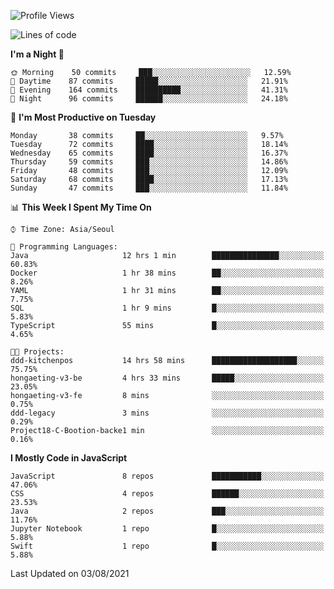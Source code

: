 <!--START_SECTION:waka-->
![Profile Views](http://img.shields.io/badge/Profile%20Views-0-blue)

![Lines of code](https://img.shields.io/badge/From%20Hello%20World%20I%27ve%20Written-92525%20lines%20of%20code-blue)

**I'm a Night 🦉** 

```text
🌞 Morning    50 commits     ███░░░░░░░░░░░░░░░░░░░░░░   12.59% 
🌆 Daytime    87 commits     █████░░░░░░░░░░░░░░░░░░░░   21.91% 
🌃 Evening    164 commits    ██████████░░░░░░░░░░░░░░░   41.31% 
🌙 Night      96 commits     ██████░░░░░░░░░░░░░░░░░░░   24.18%

```
📅 **I'm Most Productive on Tuesday** 

```text
Monday       38 commits     ██░░░░░░░░░░░░░░░░░░░░░░░   9.57% 
Tuesday      72 commits     ████░░░░░░░░░░░░░░░░░░░░░   18.14% 
Wednesday    65 commits     ████░░░░░░░░░░░░░░░░░░░░░   16.37% 
Thursday     59 commits     ███░░░░░░░░░░░░░░░░░░░░░░   14.86% 
Friday       48 commits     ███░░░░░░░░░░░░░░░░░░░░░░   12.09% 
Saturday     68 commits     ████░░░░░░░░░░░░░░░░░░░░░   17.13% 
Sunday       47 commits     ███░░░░░░░░░░░░░░░░░░░░░░   11.84%

```


📊 **This Week I Spent My Time On** 

```text
⌚︎ Time Zone: Asia/Seoul

💬 Programming Languages: 
Java                     12 hrs 1 min        ███████████████░░░░░░░░░░   60.83% 
Docker                   1 hr 38 mins        ██░░░░░░░░░░░░░░░░░░░░░░░   8.26% 
YAML                     1 hr 31 mins        ██░░░░░░░░░░░░░░░░░░░░░░░   7.75% 
SQL                      1 hr 9 mins         █░░░░░░░░░░░░░░░░░░░░░░░░   5.83% 
TypeScript               55 mins             █░░░░░░░░░░░░░░░░░░░░░░░░   4.65%

🐱‍💻 Projects: 
ddd-kitchenpos           14 hrs 58 mins      ███████████████████░░░░░░   75.75% 
hongaeting-v3-be         4 hrs 33 mins       █████░░░░░░░░░░░░░░░░░░░░   23.05% 
hongaeting-v3-fe         8 mins              ░░░░░░░░░░░░░░░░░░░░░░░░░   0.75% 
ddd-legacy               3 mins              ░░░░░░░░░░░░░░░░░░░░░░░░░   0.29% 
Project18-C-Bootion-backe1 min               ░░░░░░░░░░░░░░░░░░░░░░░░░   0.16%

```

**I Mostly Code in JavaScript** 

```text
JavaScript               8 repos             ███████████░░░░░░░░░░░░░░   47.06% 
CSS                      4 repos             ██████░░░░░░░░░░░░░░░░░░░   23.53% 
Java                     2 repos             ███░░░░░░░░░░░░░░░░░░░░░░   11.76% 
Jupyter Notebook         1 repo              █░░░░░░░░░░░░░░░░░░░░░░░░   5.88% 
Swift                    1 repo              █░░░░░░░░░░░░░░░░░░░░░░░░   5.88%

```



 Last Updated on 03/08/2021
<!--END_SECTION:waka-->
